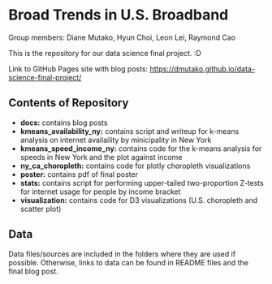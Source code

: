 # Broad Trends in U.S. Broadband
Group members: Diane Mutako, Hyun Choi, Leon Lei, Raymond Cao

This is the repository for our data science final project. :D

Link to GitHub Pages site with blog posts: https://dmutako.github.io/data-science-final-project/

## Contents of Repository
  - **docs:** contains blog posts
  - **kmeans_availability_ny:** contains script and writeup for k-means analysis on internet availaility by minicipality in New York
  - **kmeans_speed_income_ny:** contains code for the k-means analysis for speeds in New York and the plot against income
  - **ny_ca_choropleth:** contains code for plotly choropleth visualizations
  - **poster:** contains pdf of final poster
  - **stats:** contains script for performing upper-tailed two-proportion Z-tests for internet usage for people by income bracket
  - **visualization:** contains code for D3 visualizations (U.S. choropleth and scatter plot)

## Data
Data files/sources are included in the folders where they are used if possible. Otherwise, links to data can be found in README files and the final blog post.
